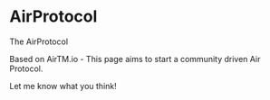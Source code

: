 # AirProtocol
The AirProtocol

Based on AirTM.io - This page aims to start a community driven Air Protocol.

Let me know what you think!
